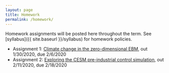 ```yaml
---
layout: page
title: Homework
permalink: /homework/
---
```


Homework assignments will be posted here throughout the term.
See [syllabus]({{ site.baseurl }}/syllabus) for homework policies.

- Assignment 1: [Climate change in the zero-dimensional EBM](https://brian-rose.github.io/ClimateLaboratoryBook/courseware/assignment-zero-dim-ebm.html), out 1/30/2020, due 2/6/2020
- Assignment 2: [Exploring the CESM pre-industrial control simulation](https://brian-rose.github.io/ClimateLaboratoryBook/courseware/assignment-cesm-control.html), out 2/11/2020, due 2/18/2020


<!--
## Blank assignments

- Assigment 1 [`*.ipynb file`]({{ site.url }}/notes/Assignment1.ipynb) [`nbviewer`]({{site.nbviewer}}/notes/Assignment1.ipynb), out 1/30/2018, due 2/8/2018
- Assigment 2 [`*.ipynb file`]({{ site.url }}/notes/Assignment2.ipynb) [`nbviewer`]({{site.nbviewer}}/notes/Assignment2.ipynb), out 2/15/2018, due 2/22/2018
- Assigment 3 [`*.ipynb file`]({{ site.url }}/notes/Assignment3.ipynb) [`nbviewer`]({{site.nbviewer}}/notes/Assignment3.ipynb), out 3/27/2018, due 4/3/2018

## Partially worked out solutions

- Assignment 1 [`*.ipynb file`]({{ site.url }}/notes/Assignment1 partial solution.ipynb) [`nbviewer`]({{site.nbviewer}}/notes/Assignment1 partial solution.ipynb)
-->

<!-- - [Assignment 1]({{ site.baseurl }}/assignments/Assignment01.pdf), out 1/28/2016, due 2/9/2016
- [Assignment 2]({{ site.baseurl }}/assignments/Assignment02.pdf), out 2/11/2016, due 2/18/2016
- [Assignment 3 (in Jupyter notebook format)]({{ site.baseurl }}/assignments/Assignment03.ipynb), out 2/23/2016, due 3/3/2016
- [Assignment 4 (in Jupyter notebook format)]({{ site.baseurl }}/assignments/Assignment04.ipynb), out 3/8/2016, due 3/24/2016
- Assignment 5 [in Jupyter notebook format]({{ site.baseurl }}/assignments/Assignment05.ipynb) or [as plain web page]({{ site.baseurl }}/assignments/Assignment05.html), out 4/5/2016, due 4/14/2016 -->
